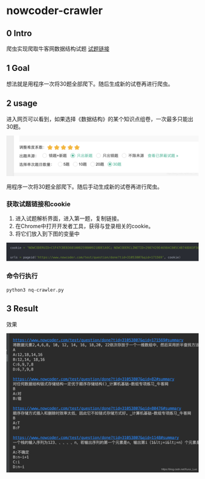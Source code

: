 # nowcoder-crawler

## 0 Intro

爬虫实现爬取牛客网数据结构试题
[试题链接](https://www.nowcoder.com/intelligentTest)

## 1 Goal

想法就是用程序一次将30题全部爬下。随后生成新的试卷再进行爬虫。

## 2 usage 

进入网页可以看到，如果选择《数据结构》的某个知识点组卷，一次最多只能出30题。

![Image](img/image_2020-04-10-11-24-58.png)

用程序一次将30题全部爬下。随后手动生成新的试卷再进行爬虫。


### 获取试题链接和cookie

1. 进入试题解析界面，进入第一题，复制链接。
2. 在Chrome中打开开发者工具，获得与登录相关的cookie。
3. 将它们放入到下图的变量中

![Image](img/image_2020-04-10-11-27-09.png)

### 命令行执行
```
python3 nq-crawler.py 
```

## 3 Result

效果

![Image](img/image_2020-04-10-11-31-33.png)




